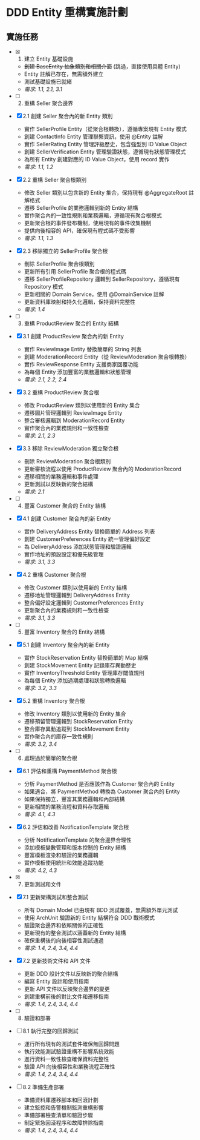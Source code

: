 <!-- 
此文件需要手動翻譯
原文件: .kiro/specs/ddd-entity-refactoring/tasks.md
翻譯日期: Thu Aug 21 22:28:38 CST 2025

請將以下中文內容翻譯為英文，保持 Markdown 格式不變
-->

# DDD Entity 重構實施計劃

## 實施任務

- [x] 1. 建立 Entity 基礎設施
  - ~~創建 BaseEntity 抽象類別和相關介面~~ (跳過，直接使用具體 Entity)
  - Entity 註解已存在，無需額外建立
  - 測試基礎設施已就緒
  - _需求: 1.1, 2.1, 3.1_

- [ ] 2. 重構 Seller 聚合邊界
- [x] 2.1 創建 Seller 聚合內的新 Entity 類別
  - 實作 SellerProfile Entity（從聚合根轉換），遵循專案現有 Entity 模式
  - 創建 ContactInfo Entity 管理聯繫資訊，使用 @Entity 註解
  - 實作 SellerRating Entity 管理評級歷史，包含強型別 ID Value Object
  - 創建 SellerVerification Entity 管理驗證狀態，遵循現有狀態管理模式
  - 為所有 Entity 創建對應的 ID Value Object，使用 record 實作
  - _需求: 1.1, 1.2_

- [x] 2.2 重構 Seller 聚合根類別
  - 修改 Seller 類別以包含新的 Entity 集合，保持現有 @AggregateRoot 註解格式
  - 遷移 SellerProfile 的業務邏輯到新的 Entity 結構
  - 實作聚合內的一致性規則和業務邏輯，遵循現有聚合根模式
  - 更新聚合根的事件發布機制，使用現有的事件收集機制
  - 提供向後相容的 API，確保現有程式碼不受影響
  - _需求: 1.1, 1.3_

- [x] 2.3 移除獨立的 SellerProfile 聚合根
  - 刪除 SellerProfile 聚合根類別
  - 更新所有引用 SellerProfile 聚合根的程式碼
  - 遷移 SellerProfileRepository 邏輯到 SellerRepository，遵循現有 Repository 模式
  - 更新相關的 Domain Service，使用 @DomainService 註解
  - 更新資料庫映射和持久化邏輯，保持資料完整性
  - _需求: 1.4_

- [ ] 3. 重構 ProductReview 聚合的 Entity 結構
- [x] 3.1 創建 ProductReview 聚合內的新 Entity
  - 實作 ReviewImage Entity 替換簡單的 String 列表
  - 創建 ModerationRecord Entity（從 ReviewModeration 聚合根轉換）
  - 實作 ReviewResponse Entity 支援商家回覆功能
  - 為每個 Entity 添加豐富的業務邏輯和狀態管理
  - _需求: 2.1, 2.2, 2.4_

- [x] 3.2 重構 ProductReview 聚合根
  - 修改 ProductReview 類別以使用新的 Entity 集合
  - 遷移圖片管理邏輯到 ReviewImage Entity
  - 整合審核邏輯到 ModerationRecord Entity
  - 實作聚合內的業務規則和一致性檢查
  - _需求: 2.1, 2.3_

- [x] 3.3 移除 ReviewModeration 獨立聚合根
  - 刪除 ReviewModeration 聚合根類別
  - 更新審核流程以使用 ProductReview 聚合內的 ModerationRecord
  - 遷移相關的業務邏輯和事件處理
  - 更新測試以反映新的聚合結構
  - _需求: 2.1_

- [ ] 4. 豐富 Customer 聚合的 Entity 結構
- [x] 4.1 創建 Customer 聚合內的新 Entity
  - 實作 DeliveryAddress Entity 替換簡單的 Address 列表
  - 創建 CustomerPreferences Entity 統一管理偏好設定
  - 為 DeliveryAddress 添加狀態管理和驗證邏輯
  - 實作地址的預設設定和優先級管理
  - _需求: 3.1, 3.3_

- [x] 4.2 重構 Customer 聚合根
  - 修改 Customer 類別以使用新的 Entity 結構
  - 遷移地址管理邏輯到 DeliveryAddress Entity
  - 整合偏好設定邏輯到 CustomerPreferences Entity
  - 更新聚合內的業務規則和一致性檢查
  - _需求: 3.1, 3.3_

- [ ] 5. 豐富 Inventory 聚合的 Entity 結構
- [x] 5.1 創建 Inventory 聚合內的新 Entity
  - 實作 StockReservation Entity 替換簡單的 Map 結構
  - 創建 StockMovement Entity 記錄庫存異動歷史
  - 實作 InventoryThreshold Entity 管理庫存閾值規則
  - 為每個 Entity 添加過期處理和狀態轉換邏輯
  - _需求: 3.2, 3.3_

- [x] 5.2 重構 Inventory 聚合根
  - 修改 Inventory 類別以使用新的 Entity 集合
  - 遷移預留管理邏輯到 StockReservation Entity
  - 整合庫存異動追蹤到 StockMovement Entity
  - 實作聚合內的庫存一致性規則
  - _需求: 3.2, 3.4_

- [ ] 6. 處理過於簡單的聚合根
- [x] 6.1 評估和重構 PaymentMethod 聚合根
  - 分析 PaymentMethod 是否應該作為 Customer 聚合內的 Entity
  - 如果適合，將 PaymentMethod 轉換為 Customer 聚合內的 Entity
  - 如果保持獨立，豐富其業務邏輯和內部結構
  - 更新相關的業務流程和資料存取邏輯
  - _需求: 4.1, 4.3_

- [x] 6.2 評估和改善 NotificationTemplate 聚合根
  - 分析 NotificationTemplate 的聚合邊界合理性
  - 添加模板變數管理和版本控制的 Entity 結構
  - 豐富模板渲染和驗證的業務邏輯
  - 實作模板使用統計和效能追蹤功能
  - _需求: 4.2, 4.3_

- [x] 7. 更新測試和文件
- [x] 7.1 更新架構測試和整合測試
  - 所有 Domain Model 已由現有 BDD 測試覆蓋，無需額外單元測試
  - 使用 ArchUnit 驗證新的 Entity 結構符合 DDD 戰術模式
  - 驗證聚合邊界和依賴關係的正確性
  - 更新現有的整合測試以涵蓋新的 Entity 結構
  - 確保重構後的向後相容性測試通過
  - _需求: 1.4, 2.4, 3.4, 4.4_

- [x] 7.2 更新技術文件和 API 文件
  - 更新 DDD 設計文件以反映新的聚合結構
  - 編寫 Entity 設計和使用指南
  - 更新 API 文件以反映聚合邊界的變更
  - 創建重構前後的對比文件和遷移指南
  - _需求: 1.4, 2.4, 3.4, 4.4_

- [ ] 8. 驗證和部署
- [ ] 8.1 執行完整的回歸測試
  - 運行所有現有的測試套件確保無回歸問題
  - 執行效能測試驗證重構不影響系統效能
  - 進行資料一致性檢查確保資料完整性
  - 驗證 API 向後相容性和業務流程正確性
  - _需求: 1.4, 2.4, 3.4, 4.4_

- [ ] 8.2 準備生產部署
  - 準備資料庫遷移腳本和回滾計劃
  - 建立監控和告警機制監測重構影響
  - 準備部署檢查清單和驗證步驟
  - 制定緊急回滾程序和故障排除指南
  - _需求: 1.4, 2.4, 3.4, 4.4_


<!-- 翻譯完成後請刪除此註釋 -->
